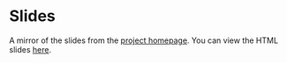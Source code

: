 # Slides

A mirror of the slides from the [project homepage](https://inet.cpt.haw-hamburg.de/teaching/ws-2015-16/smart-university-mit-riot). You can view the HTML slides [here](https://smartuni.github.io/slides/).
